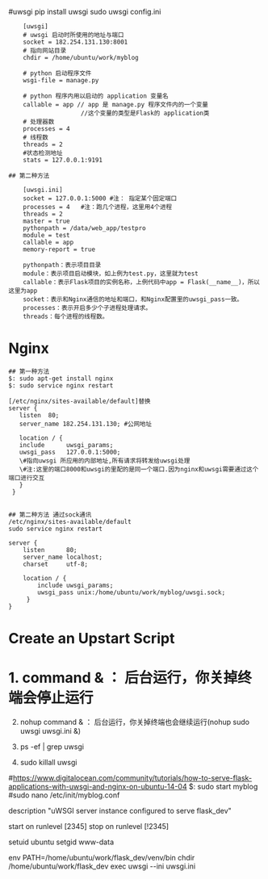 #uwsgi
	pip install uwsgi
	sudo uwsgi config.ini

		[uwsgi]
		# uwsgi 启动时所使用的地址与端口
		socket = 182.254.131.130:8001 
		# 指向网站目录
		chdir = /home/ubuntu/work/myblog

		# python 启动程序文件
		wsgi-file = manage.py 

		# python 程序内用以启动的 application 变量名
		callable = app // app 是 manage.py 程序文件内的一个变量
						//这个变量的类型是Flask的 application类
		# 处理器数
		processes = 4
		# 线程数
		threads = 2
		#状态检测地址
		stats = 127.0.0.1:9191

	## 第二种方法

		[uwsgi.ini]
		socket = 127.0.0.1:5000 #注： 指定某个固定端口
		processes = 4   #注：跑几个进程，这里用4个进程
		threads = 2	
		master = true
		pythonpath = /data/web_app/testpro
		module = test
		callable = app
		memory-report = true

		pythonpath：表示项目目录
		module：表示项目启动模块，如上例为test.py，这里就为test
		callable：表示Flask项目的实例名称，上例代码中app = Flask(__name__)，所以这里为app
		socket：表示和Nginx通信的地址和端口，和Nginx配置里的uwsgi_pass一致。
		processes：表示开启多少个子进程处理请求。
		threads：每个进程的线程数。



# Nginx
	## 第一种方法
	$: sudo apt-get install nginx
	$: sudo service nginx restart

	[/etc/nginx/sites-available/default]替换
	server {
	   listen  80;
	   server_name 182.254.131.130; #公网地址
	 
	   location / {
	   include      uwsgi_params;
	   uwsgi_pass	127.0.0.1:5000;
	   \#指向uwsgi 所应用的内部地址,所有请求将转发给uwsgi处理 
	   \#注:这里的端口8000和uwsgi的里配的是同一个端口.因为nginx和uwsgi需要通过这个端口进行交互
	   }
	 }


	## 第二种方法 通过sock通讯
	/etc/nginx/sites-available/default
	sudo service nginx restart

	server {
	    listen      80;
	    server_name localhost;
	    charset     utf-8;

	    location / {
	    	include uwsgi_params;
	    	uwsgi_pass unix:/home/ubuntu/work/myblog/uwsgi.sock;
	     }
	}

# Create an Upstart Script

#  1. command & ： 后台运行，你关掉终端会停止运行
   2. nohup command & ： 后台运行，你关掉终端也会继续运行(nohup sudo uwsgi uwsgi.ini &)

   3. ps -ef | grep uwsgi
   4. sudo killall uwsgi
 
#https://www.digitalocean.com/community/tutorials/how-to-serve-flask-applications-with-uwsgi-and-nginx-on-ubuntu-14-04
$: sudo start myblog
#sudo nano /etc/init/myblog.conf

description "uWSGI server instance configured to serve flask_dev"

start on runlevel [2345]
stop on runlevel [!2345]

setuid ubuntu
setgid www-data

env PATH=/home/ubuntu/work/flask_dev/venv/bin
chdir /home/ubuntu/work/flask_dev
exec uwsgi --ini uwsgi.ini
